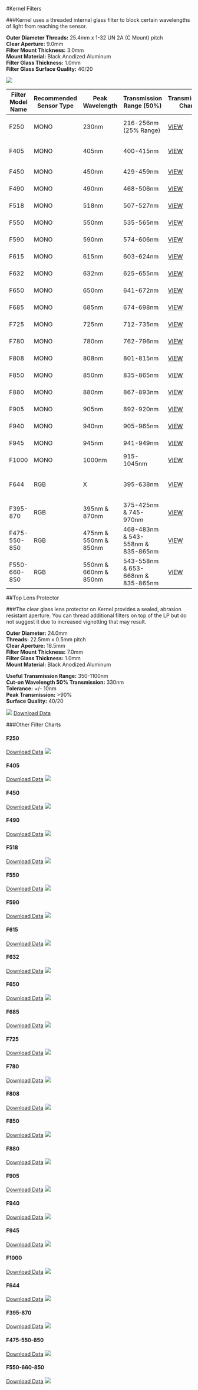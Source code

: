 #Kernel Filters

###Kernel uses a threaded internal glass filter to block certain wavelengths of light from reaching the sensor.

**Outer Diameter Threads:** 25.4mm x 1-32 UN 2A (C Mount) pitch  
**Clear Aperture:** 9.0mm  
**Filter Mount Thickness:** 3.0mm  
**Mount Material:** Black Anodized Aluminum  
**Filter Glass Thickness:** 1.0mm  
**Filter Glass Surface Quality:** 40/20  

![](/assets/all_single_bands.png)

| Filter Model Name | Recommended Sensor Type | Peak Wavelength| Transmission Range (50%) | Transmission Chart | Typical Uses |
|-------------------|-------------------------|----------------|--------------------|--------------------|--------------|
| F250              | MONO                    | 230nm          | 216-256nm (25% Range)         | [VIEW](#f405)           | Ultraviolet (UV) light detection |
| F405              | MONO                    | 405nm          | 400-415nm          | [VIEW](#f405)           | Ultraviolet (UV) light detection |
| F450              | MONO                    | 450nm          | 429-459nm          | [VIEW](#f450)           | Blue light indices |
| F490              | MONO                    | 490nm          | 468-506nm          | [VIEW](#f490)           | Blue light indices |
| F518              | MONO                    | 518nm          | 507-527nm          | [VIEW](#f518)           | Green light indices |
| F550              | MONO                    | 550nm          | 535-565nm          | [VIEW](#f550)           | Green light indices |
| F590              | MONO                    | 590nm          | 574-606nm          | [VIEW](#f590)           | Green light indices |
| F615              | MONO                    | 615nm          | 603-624nm          | [VIEW](#f615)           | Green light indices |
| F632              | MONO                    | 632nm          | 625-655nm          | [VIEW](#f632)           | Red light indices |
| F650              | MONO                    | 650nm          | 641-672nm          | [VIEW](#f650)           | Red light indices |
| F685              | MONO                    | 685nm          | 674-698nm          | [VIEW](#f685)           | Red light indices |
| F725              | MONO                    | 725nm          | 712-735nm          | [VIEW](#f725)           | Red-edge indices |
| F780              | MONO                    | 780nm          | 762-796nm          | [VIEW](#f780)           | NIR light indices |
| F808              | MONO                    | 808nm          | 801-815nm          | [VIEW](#f808)           | NIR light indices |
| F850              | MONO                    | 850nm          | 835-865nm          | [VIEW](#f850)           | NIR light indices |
| F880              | MONO                    | 880nm          | 867-893nm          | [VIEW](#f880)           | NIR light indices |
| F905              | MONO                    | 905nm          | 892-920nm          | [VIEW](#f905)           | NIR light indices |
| F940              | MONO                    | 940nm          | 905-965nm          | [VIEW](#f940)           | NIR light indices |
| F945              | MONO                    | 945nm          | 941-949nm          | [VIEW](#f945)           | NIR light indices |
| F1000              | MONO                    | 1000nm          | 915-1045nm          | [VIEW](#f1000)           | NIR light indices |
| F644              | RGB                     | X              | 395-638nm          | [VIEW](#f644)      | Visible light RGB only (Cut-off 648nm) |
| F395-870          | RGB                     | 395nm & 870nm  | 375-425nm & 745-970nm          | [VIEW](#f395-870)           | Atmospheric indices|
| F475-550-850      | RGB                     | 475nm & 550nm & 850nm | 468-483nm & 543-558nm & 835-865nm          | [VIEW](#f475-550-850)           | ENDVI, improved NDVI |
| F550-660-850      | RGB                     | 550nm & 660nm & 850nm | 543-558nm & 653-668nm & 835-865nm          | [VIEW](#f550-660-850)           | NDVI, GNDVI, CVI, NG, NNIR, NR, TVI |

##Top Lens Protector

###The clear glass lens protector on Kernel provides a sealed, abrasion resistant aperture. You can thread additional filters on top of the LP but do not suggest it due to increased vignetting that may result.

**Outer Diameter:** 24.0mm  
**Threads:** 22.5mm x 0.5mm pitch  
**Clear Aperture:** 18.5mm  
**Filter Mount Thickness:** 7.0mm  
**Filter Glass Thickness:** 1.0mm  
**Mount Material:** Black Anodized Aluminum  

**Useful Transmission Range:** 350-1100nm  
**Cut-on Wavelength 50% Transmission:** 330nm  
**Tolerance:** +/- 10nm  
**Peak Transmission:** >90%  
**Surface Quality:** 40/20  

![](/assets/lp.png)
[Download Data](http://docs.peauproductions.com/kernel/filters/lens_protector_chart.xlsx)

###Other Filter Charts
#### F250
[Download Data](https://drive.google.com/open?id=1ucMh4x_1_x2oMynxwlh7qycLc8q2Oj4N)
![](/assets/f250.png)
#### F405
[Download Data](https://drive.google.com/open?id=1vsHdlUmrUqdtKAximoXHhInFhHt7TJaK)
![](/assets/f405.png)
#### F450
[Download Data](https://drive.google.com/open?id=1jV3FPhNSCsYZgfRRSVjBl2XwHPE4OeNK)
![](/assets/f450.png)
#### F490
[Download Data](https://drive.google.com/open?id=1ulbUbOIlhxDcs7Ma2u7r0nk70Kd7A_Ba)
![](/assets/f490.png)
#### F518
[Download Data](https://drive.google.com/open?id=1g3hExAOM2V_C_5KzJDXqRzmDkqgXJDl4)
![](/assets/f518.png)
#### F550
[Download Data](https://drive.google.com/open?id=1Y_HLghLro4-L3AhI4G3gCVR8RqY8WNA0)
![](/assets/f550.png)
#### F590
[Download Data](https://drive.google.com/open?id=1qMHhxW_Be7qX3JJ7W0F-ufEvvbDLQ1WB)
![](/assets/f590.png)
#### F615
[Download Data](https://drive.google.com/open?id=1WXNJtee1zxD7XDPD5F2s5z3XiwYVDmzN)
![](/assets/f615.png)
#### F632
[Download Data](https://drive.google.com/open?id=1GX9pAG955fPqyeQbwGFKwVgofIFL7YPW)
![](/assets/f632.png)
#### F650
[Download Data](https://drive.google.com/open?id=1Evlkz02rjpBjWZ0zjb4HxGk6OmvT2V1Y)
![](/assets/f650.png)
#### F685
[Download Data](https://drive.google.com/open?id=1JUaVJFfFhYOL4ZhccDcAWCoLvOIE8aRj)
![](/assets/F685.png)
#### F725
[Download Data](https://drive.google.com/open?id=1CHoqJl4VrZQmYRHdiZuXvZSaPzfnV0V9)
![](/assets/f725.png)
#### F780
[Download Data](https://drive.google.com/open?id=1C5rd8KiqzvYe6UFBlVWS0eT3bMd89jzN)
![](/assets/f780.png)
#### F808
[Download Data](https://drive.google.com/open?id=18YNw24ULdjx-uJL1f3h3r1LLdM0_wbV_)
![](/assets/f808.png)
#### F850
[Download Data](https://drive.google.com/open?id=1dPJGFTbgDd1c1yPK53EBdOUGpuNjyYzw)
![](/assets/f850.png)
#### F880
[Download Data](https://drive.google.com/open?id=18gSViIwO1LVzcq86AjFUpT1uc1fL0OXx)
![](/assets/f880.png)
#### F905
[Download Data](https://drive.google.com/open?id=1JAvlHqazEycOvx9-OvZwnLglE6D_6zCx)
![](/assets/F905.png)
#### F940
[Download Data](https://drive.google.com/open?id=1f3CpEowGbdFMMsOCCQCZ8N8LKyFrq8Yy)
![](/assets/F940.PNG)
#### F945
[Download Data](https://drive.google.com/open?id=1_fIvaFiWJuMvSaybnjWD6qccpg_IVxlI)
![](/assets/F945.PNG)
#### F1000
[Download Data](https://drive.google.com/file/d/1wd3CPWMYGolfirE74nkG9oRZFhS2RBJW/view?usp=sharing)
![](/assets/f1000.png)
#### F644
[Download Data](https://drive.google.com/open?id=1KXIcBocpRT0T0D1K6RBvKQnb173TVBP1)
![](/assets/f644.png)
#### F395-870
[Download Data](https://drive.google.com/open?id=1tt3k2GjjOomKi95G49BJtM17AC4mx0z0)
![](/assets/f395-870.png)
#### F475-550-850
[Download Data](https://drive.google.com/open?id=1t6k9DLTs5rK9Pg8zx7wqijDZBLaoi74c)
![](/assets/f475-550-850.png)
#### F550-660-850
[Download Data](https://drive.google.com/open?id=1x88mDjWm_UcpBueQgvvhcwzX6gEksi6d)
![](/assets/f550-660-850.png)